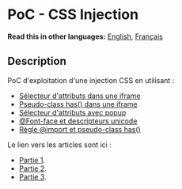 # PoC - CSS Injection

__Read this in other languages:__ [English](README.md), [Français](README.fr.md)

## Description

PoC d'exploitation d'une injection CSS en utilisant : 
- [Sélecteur d'attributs dans une iframe](https://github.com/Sharpforce/PoC-CSS-injection/tree/master/attribute-selectors-iframe)
- [Pseudo-class has() dans une iframe](https://github.com/Sharpforce/PoC-CSS-injection/tree/master/has-attribute-selectors-iframe)
- [Sélecteur d'attributs avec popup](https://github.com/Sharpforce/PoC-CSS-injection/tree/master/attribute-selectors-popup)
- [@Font-face et descripteurs unicode](https://github.com/Sharpforce/PoC-CSS-injection/tree/master/font-face-and-unicode-descriptor)
- [Règle @import et pseudo-class has()](https://github.com/Sharpforce/PoC-CSS-injection/tree/master/has-attribute-selectors-import)

Le lien vers les articles sont ici :
-  [Partie 1](https://sharpforce.gitbook.io/cybersecurity/mon-blog/2022/novembre/les-injections-css-partie-1).
-  [Partie 2](https://sharpforce.gitbook.io/cybersecurity/mon-blog/2022/novembre/les-injections-css-partie-2).
-  [Partie 3](https://sharpforce.gitbook.io/cybersecurity/mon-blog/2022/decembre/les-injections-css-partie-3).
